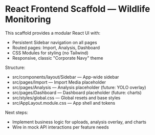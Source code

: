 # React Frontend Scaffold — Wildlife Monitoring

This scaffold provides a modular React UI with:
- Persistent Sidebar navigation on all pages
- Routed pages: Import, Analysis, Dashboard
- CSS Modules for styling (no Tailwind)
- Responsive, classic "Corporate Navy" theme

Structure:
- src/components/layout/Sidebar — App-wide sidebar
- src/pages/Import — Import Media placeholder
- src/pages/Analysis — Analysis placeholder (future: YOLO overlay)
- src/pages/Dashboard — Dashboard placeholder (future: charts)
- src/styles/global.css — Global resets and base styles
- src/AppLayout.module.css — App shell and tokens

Next steps:
- Implement business logic for uploads, analysis overlay, and charts
- Wire in mock API interactions per feature needs
